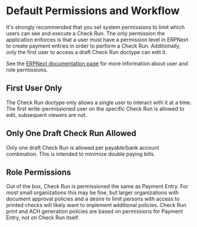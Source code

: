 # Default Permissions and Workflow

It's strongly recommended that you set system permissions to limit which users can see and execute a Check Run. The only permission the application enforces is that a user must have a permission level in ERPNext to create payment entries in order to perform a Check Run. Additionally, only the first user to access a draft Check Run doctype can edit it. 

See the [ERPNext documentation page](https://docs.erpnext.com/docs/v13/user/manual/en/setting-up/users-and-permissions) for more information about user and role permissions.

## First User Only
The Check Run doctype only allows a single user to interact with it at a time. The first write-permissioned user on the specific Check Run is allowed to edit, subsequent viewers are not. 

## Only One Draft Check Run Allowed
Only one draft Check Run is allowed per payable/bank account combination. This is intended to minimize double paying bills.

## Role Permissions
Out of the box, Check Run is permissioned the same as Payment Entry. For most small organizations this may be fine, but larger organizations with document approval policies and a desire to limit persons with access to printed checks will likely want to implement additional policies. Check Run print and ACH generation policies are based on permissions for Payment Entry, not on Check Run itself.


